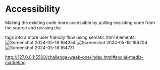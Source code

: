 # Accessibility
Making the existing code more accessible by pulling exsisiting code from the source and revising the <div> tags into a more user friendly flow using sematic html elements. 
![Screenshot 2024-05-18 164254](https://github.com/TashinaMyers/Accessibility/assets/167259806/f7793b95-8278-4ec0-a474-1cbdd6c361b8)
![Screenshot 2024-05-18 164704](https://github.com/TashinaMyers/Accessibility/assets/167259806/d7a0bca8-d1d0-48f4-8e2e-4d1cd8774997)
![Screenshot 2024-05-18 164731](https://github.com/TashinaMyers/Accessibility/assets/167259806/afb8c187-3c62-4c65-97a3-74a22e02b398)

http://127.0.0.1:5500/challenge-week-one/index.html#social-media-marketing
